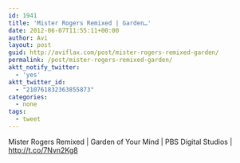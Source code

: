 ```yaml
---
id: 1941
title: 'Mister Rogers Remixed | Garden…'
date: 2012-06-07T11:55:11+00:00
author: Avi
layout: post
guid: http://aviflax.com/post/mister-rogers-remixed-garden/
permalink: /post/mister-rogers-remixed-garden/
aktt_notify_twitter:
  - 'yes'
aktt_twitter_id:
  - "210761832363855873"
categories:
  - none
tags:
  - tweet
---
```

Mister Rogers Remixed | Garden of Your Mind | PBS Digital Studios | <a href="http://t.co/7Nvn2Kg8" rel="nofollow">http://t.co/7Nvn2Kg8</a>